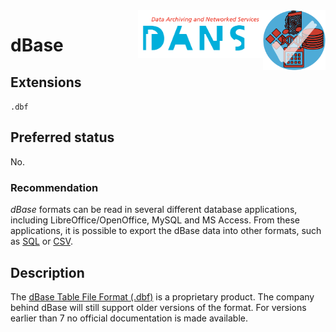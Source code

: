 <img src="../images/formats.png" width="100" align="right"/>
<img src="../images/DANS.png" width="200" align="right"/>

# dBase

## Extensions

`.dbf`

## Preferred status

No.

### Recommendation

*dBase* formats can be read in
several different database applications, including LibreOffice/OpenOffice, MySQL
and MS Access.
From these applications, it is possible to export the dBase data
into other formats, such as
[SQL](sql.md) or [CSV](csv.md).

## Description

The
[dBase Table File Format (.dbf)](https://en.wikipedia.org/wiki/.dbf)
is a proprietary product. The company behind
dBase will still support older versions of the format. For versions earlier than
7 no official documentation is made available.
